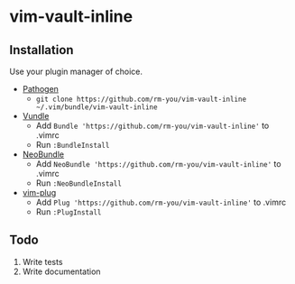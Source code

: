 # vim-vault-inline

## Installation

Use your plugin manager of choice.

- [Pathogen](https://github.com/tpope/vim-pathogen)
  - `git clone https://github.com/rm-you/vim-vault-inline ~/.vim/bundle/vim-vault-inline`
- [Vundle](https://github.com/gmarik/vundle)
  - Add `Bundle 'https://github.com/rm-you/vim-vault-inline'` to .vimrc
  - Run `:BundleInstall`
- [NeoBundle](https://github.com/Shougo/neobundle.vim)
  - Add `NeoBundle 'https://github.com/rm-you/vim-vault-inline'` to .vimrc
  - Run `:NeoBundleInstall`
- [vim-plug](https://github.com/junegunn/vim-plug)
  - Add `Plug 'https://github.com/rm-you/vim-vault-inline'` to .vimrc
  - Run `:PlugInstall`

## Todo

1. Write tests
2. Write documentation

